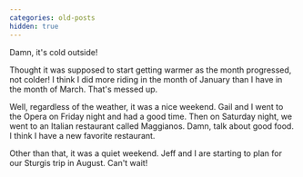```yaml
---
categories: old-posts
hidden: true
---
```


Damn, it's cold outside!

Thought it was supposed to start getting warmer as the month progressed, not colder! I think I did more riding in the month of January than I have in the month of March. That's messed up.
<!--more-->
Well, regardless of the weather, it was a nice weekend. Gail and I went to the Opera on Friday night and had a good time. Then on Saturday night, we went to an Italian restaurant called Maggianos. Damn, talk about good food. I think I have a new favorite restaurant.

Other than that, it was a quiet weekend. Jeff and I are starting to plan for our Sturgis trip in August. Can't wait!
